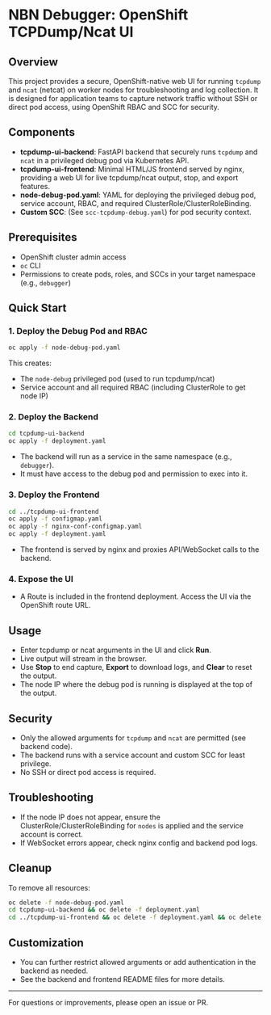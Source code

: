 # NBN Debugger: OpenShift TCPDump/Ncat UI

## Overview
This project provides a secure, OpenShift-native web UI for running `tcpdump` and `ncat` (netcat) on worker nodes for troubleshooting and log collection. It is designed for application teams to capture network traffic without SSH or direct pod access, using OpenShift RBAC and SCC for security.

## Components
- **tcpdump-ui-backend**: FastAPI backend that securely runs `tcpdump` and `ncat` in a privileged debug pod via Kubernetes API.
- **tcpdump-ui-frontend**: Minimal HTML/JS frontend served by nginx, providing a web UI for live tcpdump/ncat output, stop, and export features.
- **node-debug-pod.yaml**: YAML for deploying the privileged debug pod, service account, RBAC, and required ClusterRole/ClusterRoleBinding.
- **Custom SCC**: (See `scc-tcpdump-debug.yaml`) for pod security context.

## Prerequisites
- OpenShift cluster admin access
- `oc` CLI
- Permissions to create pods, roles, and SCCs in your target namespace (e.g., `debugger`)

## Quick Start

### 1. Deploy the Debug Pod and RBAC
```sh
oc apply -f node-debug-pod.yaml
```
This creates:
- The `node-debug` privileged pod (used to run tcpdump/ncat)
- Service account and all required RBAC (including ClusterRole to get node IP)

### 2. Deploy the Backend
```sh
cd tcpdump-ui-backend
oc apply -f deployment.yaml
```
- The backend will run as a service in the same namespace (e.g., `debugger`).
- It must have access to the debug pod and permission to exec into it.

### 3. Deploy the Frontend
```sh
cd ../tcpdump-ui-frontend
oc apply -f configmap.yaml
oc apply -f nginx-conf-configmap.yaml
oc apply -f deployment.yaml
```
- The frontend is served by nginx and proxies API/WebSocket calls to the backend.

### 4. Expose the UI
- A Route is included in the frontend deployment. Access the UI via the OpenShift route URL.

## Usage
- Enter tcpdump or ncat arguments in the UI and click **Run**.
- Live output will stream in the browser.
- Use **Stop** to end capture, **Export** to download logs, and **Clear** to reset the output.
- The node IP where the debug pod is running is displayed at the top of the output.

## Security
- Only the allowed arguments for `tcpdump` and `ncat` are permitted (see backend code).
- The backend runs with a service account and custom SCC for least privilege.
- No SSH or direct pod access is required.

## Troubleshooting
- If the node IP does not appear, ensure the ClusterRole/ClusterRoleBinding for `nodes` is applied and the service account is correct.
- If WebSocket errors appear, check nginx config and backend pod logs.

## Cleanup
To remove all resources:
```sh
oc delete -f node-debug-pod.yaml
cd tcpdump-ui-backend && oc delete -f deployment.yaml
cd ../tcpdump-ui-frontend && oc delete -f deployment.yaml && oc delete -f configmap.yaml && oc delete -f nginx-conf-configmap.yaml
```

## Customization
- You can further restrict allowed arguments or add authentication in the backend as needed.
- See the backend and frontend README files for more details.

---
For questions or improvements, please open an issue or PR.

